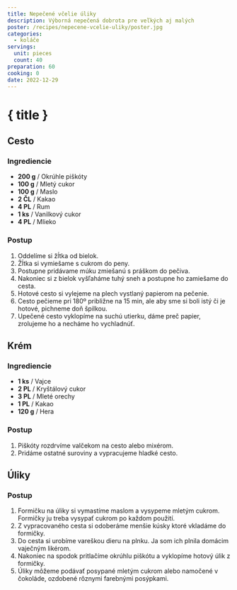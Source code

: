 ```yaml
---
title: Nepečené včelie úliky
description: Výborná nepečená dobrota pre veľkých aj malých
poster: /recipes/nepecene-vcelie-uliky/poster.jpg
categories:
  - koláče
servings:
  unit: pieces
  count: 40
preparation: 60
cooking: 0
date: 2022-12-29
---
```


# { title }

## Cesto

### Ingrediencie

- **200 g** / Okrúhle piškóty
- **100 g** / Mletý cukor
- **100 g** / Maslo
- **2 ČL** / Kakao
- **4 PL** / Rum
- **1 ks** / Vanilkový cukor
- **4 PL** / Mlieko

### Postup

1. Oddelíme si žĺtka od bielok.
2. Žĺtka si vymiešame s cukrom do peny.
3. Postupne pridávame múku zmiešanú s práškom do pečiva.
4. Nakoniec si z bielok vyšľaháme tuhý sneh a postupne ho zamiešame do cesta.
5. Hotové cesto si vylejeme na plech vystlaný papierom na pečenie.
6. Cesto pečieme pri 180º približne na 15 min, ale aby sme si boli istý či je hotové, pichneme doň špilkou.
7. Upečené cesto vyklopíme na suchú utierku, dáme preč papier, zrolujeme ho a necháme ho vychladnúť.

## Krém

### Ingrediencie

- **1 ks** / Vajce
- **2 PL** / Kryštálový cukor
- **3 PL** / Mleté orechy
- **1 PL** / Kakao
- **120 g** / Hera

### Postup

1. Piškóty rozdrvíme valčekom na cesto alebo mixérom.
2. Pridáme ostatné suroviny a vypracujeme hladké cesto.

## Úliky

### Postup

1. Formičku na úliky si vymastíme maslom a vysypeme mletým cukrom. Formičky ju treba vysypať cukrom po každom použití.
2. Z vypracovaného cesta si odoberáme menšie kúsky ktoré vkladáme do formičky.
3. Do cesta si urobíme vareškou dieru na plnku. Ja som ich plnila domácim vaječným likérom.
4. Nakoniec na spodok pritlačíme okrúhlu piškótu a vyklopíme hotový úlik z formičky.
5. Úliky môžeme podávať posypané mletým cukrom alebo namočené v čokoláde, ozdobené rôznymi farebnými posýpkami.
